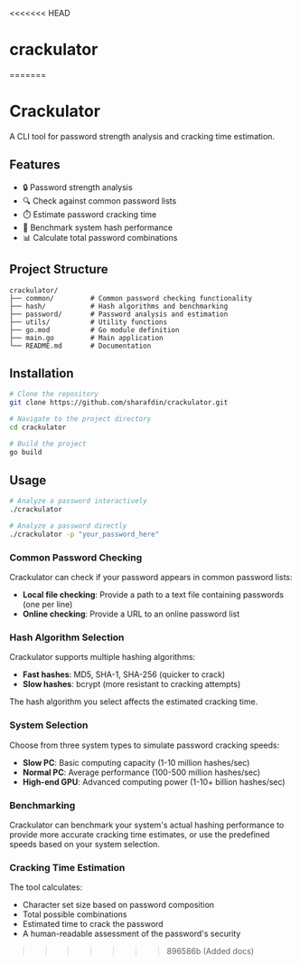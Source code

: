 <<<<<<< HEAD
# crackulator
=======
# Crackulator

A CLI tool for password strength analysis and cracking time estimation.

## Features

- 🔒 Password strength analysis
- 🔍 Check against common password lists
- ⏱️ Estimate password cracking time
- 🚀 Benchmark system hash performance
- 📊 Calculate total password combinations

## Project Structure

```
crackulator/
├── common/         # Common password checking functionality
├── hash/           # Hash algorithms and benchmarking
├── password/       # Password analysis and estimation
├── utils/          # Utility functions
├── go.mod          # Go module definition
├── main.go         # Main application
└── README.md       # Documentation
```

## Installation

```bash
# Clone the repository
git clone https://github.com/sharafdin/crackulator.git

# Navigate to the project directory
cd crackulator

# Build the project
go build
```

## Usage

```bash
# Analyze a password interactively
./crackulator

# Analyze a password directly
./crackulator -p "your_password_here"
```

### Common Password Checking

Crackulator can check if your password appears in common password lists:

- **Local file checking**: Provide a path to a text file containing passwords (one per line)
- **Online checking**: Provide a URL to an online password list

### Hash Algorithm Selection

Crackulator supports multiple hashing algorithms:

- **Fast hashes**: MD5, SHA-1, SHA-256 (quicker to crack)
- **Slow hashes**: bcrypt (more resistant to cracking attempts)

The hash algorithm you select affects the estimated cracking time.

### System Selection

Choose from three system types to simulate password cracking speeds:

- **Slow PC**: Basic computing capacity (1-10 million hashes/sec)
- **Normal PC**: Average performance (100-500 million hashes/sec)
- **High-end GPU**: Advanced computing power (1-10+ billion hashes/sec)

### Benchmarking

Crackulator can benchmark your system's actual hashing performance to provide more accurate cracking time estimates, or use the predefined speeds based on your system selection.

### Cracking Time Estimation

The tool calculates:
- Character set size based on password composition
- Total possible combinations
- Estimated time to crack the password
- A human-readable assessment of the password's security
>>>>>>> 896586b (Added docs)
